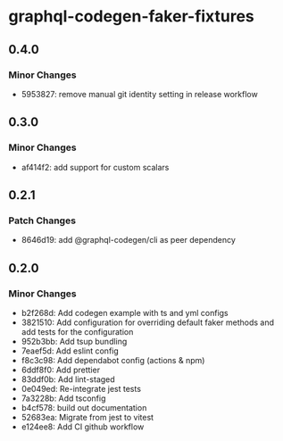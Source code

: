 # graphql-codegen-faker-fixtures

## 0.4.0

### Minor Changes

- 5953827: remove manual git identity setting in release workflow

## 0.3.0

### Minor Changes

- af414f2: add support for custom scalars

## 0.2.1

### Patch Changes

- 8646d19: add @graphql-codegen/cli as peer dependency

## 0.2.0

### Minor Changes

- b2f268d: Add codegen example with ts and yml configs
- 3821510: Add configuration for overriding default faker methods and add tests for the configuration
- 952b3bb: Add tsup bundling
- 7eaef5d: Add eslint config
- f8c3c98: Add dependabot config (actions & npm)
- 6ddf8f0: Add prettier
- 83ddf0b: Add lint-staged
- 0e049ed: Re-integrate jest tests
- 7a3228b: Add tsconfig
- b4cf578: build out documentation
- 52683ea: Migrate from jest to vitest
- e124ee8: Add CI github workflow
